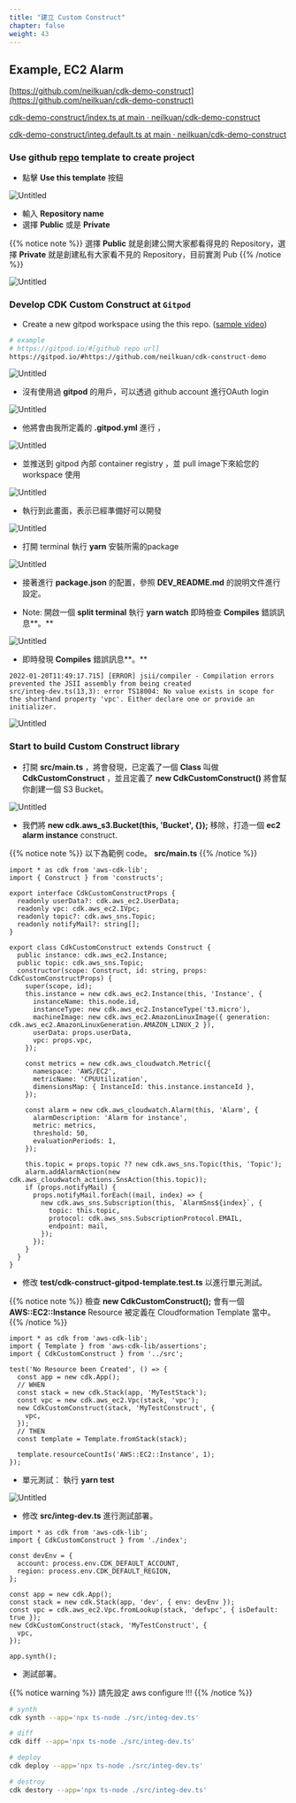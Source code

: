 ```yaml
---
title: "建立 Custom Construct"
chapter: false
weight: 43
---
```


## Example, EC2 Alarm

[https://github.com/neilkuan/cdk-demo-construct](https://github.com/neilkuan/cdk-demo-construct)

[cdk-demo-construct/index.ts at main · neilkuan/cdk-demo-construct](https://github.com/neilkuan/cdk-demo-construct/blob/main/src/index.ts)

[cdk-demo-construct/integ.default.ts at main · neilkuan/cdk-demo-construct](https://github.com/neilkuan/cdk-demo-construct/blob/main/src/integ.default.ts)

### Use github [repo](https://github.com/neilkuan/cdk-construct-gitpod-template) template to create project

- 點擊 **Use this template** 按鈕

![Untitled](images/04301.png)

- 輸入 **Repository name**
- 選擇 **Public**  或是 **Private**

{{% notice note %}}
選擇 **Public** 就是創建公開大家都看得見的 Repository，選擇 **Private** 就是創建私有大家看不見的 Repository，目前實測 Pub
{{% /notice %}}

![Untitled](images/04302.png)

### Develop CDK Custom Construct at `Gitpod`

- Create a new gitpod workspace using the this repo. ([sample video](https://youtu.be/w65POyu3ZUQ))

```bash
# example
# https://gitpod.io/#[github repo url]
https://gitpod.io/#https://github.com/neilkuan/cdk-construct-demo
```

![Untitled](images/04303.png)

- 沒有使用過 **gitpod** 的用戶，可以透過 github account 進行OAuth login

![Untitled](images/04304.png)

- 他將會由我所定義的 **.gitpod.yml** 進行 ，

![Untitled](images/04305.png)

- 並推送到 gitpod 內部 container registry ，並 pull image下來給您的 workspace 使用

![Untitled](images/04306.png)

- 執行到此畫面，表示已經準備好可以開發

![Untitled](images/04307.png)

- 打開 terminal 執行 **yarn** 安裝所需的package

![Untitled](images/04308.png)

- 接著進行 **package.json** 的配置，參照 **DEV_README.md** 的說明文件進行設定。

- Note: 開啟一個 **split terminal** 執行 **yarn watch** 即時檢查 **Compiles** 錯誤訊息**。**

![Untitled](images/04309.png)

- 即時發現 **Compiles** 錯誤訊息**。**


```
2022-01-20T11:49:17.715] [ERROR] jsii/compiler - Compilation errors prevented the JSII assembly from being created
src/integ-dev.ts(13,3): error TS18004: No value exists in scope for the shorthand property 'vpc'. Either declare one or provide an initializer.
```



![Untitled](images/04310.png)

### Start to build Custom Construct library

- 打開 **src/main.ts** ，將會發現，已定義了一個 **Class** 叫做 **CdkCustomConstruct** ，並且定義了 **new CdkCustomConstruct()** 將會幫你創建一個 S3 Bucket。

![Untitled](images/04311.png)

- 我們將 **new cdk.aws_s3.Bucket(this, 'Bucket', {});**  移除，打造一個 **ec2 alarm instance** construct.

{{% notice note %}}
以下為範例 code。 **src/main.ts**
{{% /notice %}}

```tsx
import * as cdk from 'aws-cdk-lib';
import { Construct } from 'constructs';

export interface CdkCustomConstructProps {
  readonly userData?: cdk.aws_ec2.UserData;
  readonly vpc: cdk.aws_ec2.IVpc;
  readonly topic?: cdk.aws_sns.Topic;
  readonly notifyMail?: string[];
}

export class CdkCustomConstruct extends Construct {
  public instance: cdk.aws_ec2.Instance;
  public topic: cdk.aws_sns.Topic;
  constructor(scope: Construct, id: string, props: CdkCustomConstructProps) {
    super(scope, id);
    this.instance = new cdk.aws_ec2.Instance(this, 'Instance', {
      instanceName: this.node.id,
      instanceType: new cdk.aws_ec2.InstanceType('t3.micro'),
      machineImage: new cdk.aws_ec2.AmazonLinuxImage({ generation: cdk.aws_ec2.AmazonLinuxGeneration.AMAZON_LINUX_2 }),
      userData: props.userData,
      vpc: props.vpc,
    });

    const metrics = new cdk.aws_cloudwatch.Metric({
      namespace: 'AWS/EC2',
      metricName: 'CPUUtilization',
      dimensionsMap: { InstanceId: this.instance.instanceId },
    });

    const alarm = new cdk.aws_cloudwatch.Alarm(this, 'Alarm', {
      alarmDescription: 'Alarm for instance',
      metric: metrics,
      threshold: 50,
      evaluationPeriods: 1,
    });

    this.topic = props.topic ?? new cdk.aws_sns.Topic(this, 'Topic');
    alarm.addAlarmAction(new cdk.aws_cloudwatch_actions.SnsAction(this.topic));
    if (props.notifyMail) {
      props.notifyMail.forEach((mail, index) => {
        new cdk.aws_sns.Subscription(this, `AlarmSns${index}`, {
          topic: this.topic,
          protocol: cdk.aws_sns.SubscriptionProtocol.EMAIL,
          endpoint: mail,
        });
      });
    }
  }
}
```

- 修改 **test/cdk-construct-gitpod-template.test.ts** 以進行單元測試。

{{% notice note %}}
檢查 **new CdkCustomConstruct();** 會有一個 **AWS::EC2::Instance** Resource 被定義在 Cloudformation Template 當中。
{{% /notice %}}


```tsx
import * as cdk from 'aws-cdk-lib';
import { Template } from 'aws-cdk-lib/assertions';
import { CdkCustomConstruct } from '../src';

test('No Resource been Created', () => {
  const app = new cdk.App();
  // WHEN
  const stack = new cdk.Stack(app, 'MyTestStack');
  const vpc = new cdk.aws_ec2.Vpc(stack, 'vpc');
  new CdkCustomConstruct(stack, 'MyTestConstruct', {
    vpc,
  });
  // THEN
  const template = Template.fromStack(stack);

  template.resourceCountIs('AWS::EC2::Instance', 1);
});
```

- 單元測試： 執行 **yarn test**

![Untitled](images/04312.png)

- 修改 **src/integ-dev.ts** 進行測試部署。

```tsx
import * as cdk from 'aws-cdk-lib';
import { CdkCustomConstruct } from './index';

const devEnv = {
  account: process.env.CDK_DEFAULT_ACCOUNT,
  region: process.env.CDK_DEFAULT_REGION,
};

const app = new cdk.App();
const stack = new cdk.Stack(app, 'dev', { env: devEnv });
const vpc = cdk.aws_ec2.Vpc.fromLookup(stack, 'defvpc', { isDefault: true });
new CdkCustomConstruct(stack, 'MyTestConstruct', {
  vpc,
});

app.synth();
```

- 測試部署。

{{% notice warning %}}
請先設定 aws configure !!!
{{% /notice %}}

```bash
# synth
cdk synth --app='npx ts-node ./src/integ-dev.ts'

# diff
cdk diff --app='npx ts-node ./src/integ-dev.ts'

# deploy
cdk deploy --app='npx ts-node ./src/integ-dev.ts'

# destroy
cdk destory --app='npx ts-node ./src/integ-dev.ts'
```